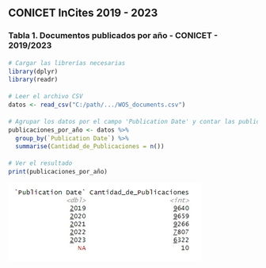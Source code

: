 ## CONICET InCites 2019 - 2023

### Tabla 1. Documentos publicados por año - CONICET - 2019/2023

```r
# Cargar las librerías necesarias
library(dplyr)
library(readr)

# Leer el archivo CSV
datos <- read_csv("C:/path/.../WOS_documents.csv")

# Agrupar los datos por el campo 'Publication Date' y contar las publicaciones por año
publicaciones_por_año <- datos %>%
  group_by(`Publication Date`) %>%
  summarise(Cantidad_de_Publicaciones = n())

# Ver el resultado
print(publicaciones_por_año)

```

![Tabla completa 1](/images/Tabla_completa_1.jpg)
